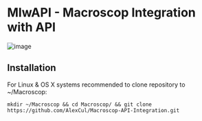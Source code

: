 # MIwAPI - Macroscop Integration with API
![image](https://user-images.githubusercontent.com/34921494/165927287-2b3f7d83-a25f-4311-ae0c-69adbdb18cf7.png)

## Installation
For Linux & OS X systems recommended to clone repository to ~/Macroscop:

`mkdir ~/Macroscop && cd Macroscop/ && git clone https://github.com/AlexCul/Macroscop-API-Integration.git`
